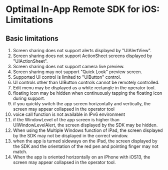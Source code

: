 # Optimal In-App Remote SDK for iOS: Limitations

## Basic limitations

1.  Screen sharing does not support alerts displayed by "UIAlertView".
2.  Screen sharing does not support ActionSheet screens displayed by "UIActionSheet".
3.  Screen sharing does not support camera live preview.
4.  Screen sharing may not support "Quick Look" preview screen.
5.  Supported UI control is limited to "UIButton" control.
6.  UI controls other than UIButton controls cannot be remotely controlled.
7.  Edit menu may be displayed as a white rectangle in the operator tool.
8.  floating icon may be hidden when continuously tapping the floating icon during support.
9.  if you quickly switch the app screen horizontally and vertically, the screen may appear collapsed in the operator tool
10. voice call function is not available in IPv6 environment
11. if the WindowLevel of the app screen is higher than UIWindowLevelAlert, the screen displayed by the SDK may be hidden.
12. When using the Multiple Windows function of iPad, the screen displayed by the SDK may not be displayed in the correct window.
13. when the app is turned sideways on the iPad, the screen displayed by the SDK and the orientation of the red pen and pointing finger may not match.
14. When the app is oriented horizontally on an iPhone with iOS13, the screen may appear collapsed in the operator tool.
